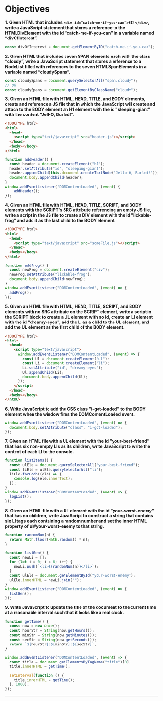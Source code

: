 # **Objectives**

**1. Given HTML that includes `<div id=”catch-me-if-you-can”>HI!</div>`, write a JavaScript statement that stores a reference to the HTMLDivElement with the id “catch-me-if-you-can” in a variable named “divOfInterest”.**

```js
const divOfInterest = document.getElementByID("catch-me-if-you-can");
```

**2. Given HTML that includes seven SPAN elements each with the class “cloudy”, write a JavaScript statement that stores a reference to a NodeList filled with references to the seven HTMLSpanElements in a variable named “cloudySpans”.**

```js
const cloudySpans = document.querySelectorAll("span.cloudy");
// OR
const cloudySpans = document.getElementByClassName("cloudy");
```

**3. Given an HTML file with HTML, HEAD, TITLE, and BODY elements, create and reference a JS file that in which the JavaScript will create and attach to the BODY element an H1 element with the id "sleeping-giant" with the content "Jell-O, Burled!".**

```html
<!DOCTYPE html>
<html>
  <head>
    <script type="text/javascript" src="header.js"></script>
  </head>
  <body></body>
</html>
```

```js
function addHeader() {
  const header = document.createElement("h1");
  header.setAttribute("id", "sleeping-giant");
  header.appendChild(this.document.createTextNode("Jello-O, Burled!"));
  document.body.appendChild(header);
}
window.addEventListener('DOMContentLoaded', (event) {
    addHeader();
});
```

**4. Given an HTML file with HTML, HEAD, TITLE, SCRIPT, and BODY elements with the SCRIPT's SRC attribute referencing an empty JS file, write a script in the JS file to create a DIV element with the id "lickable-frog" and add it as the last child to the BODY element.**

```html
<!DOCTYPE html>
<html>
  <head>
    <script type="text/javascript" src="someFile.js"></script>
  </head>
  <body></body>
</html>
```

```js
function addFrog() {
  const newFrog = document.createElement("div");
  newFrog.setAttribute("lickable-frog");
  document.body.appendChild(newFrog);
}
window.addEventListener("DOMContentLoaded", (event) => {
  addFrog();
});
```

**5. Given an HTML file with HTML, HEAD, TITLE, SCRIPT, and BODY elements with no SRC attribute on the SCRIPT element, write a script in the SCRIPT block to create a UL element with no id, create an LI element with the id "dreamy-eyes", add the LI as a child to the UL element, and add the UL element as the first child of the BODY element.**

```html
<!DOCTYPE html>
<html>
  <head>
    <script type="text/javascript">
      window.addEventListener("DOMContentLoaded", (event) => {
        const Ul = document.createElement("ul");
        const Li = document.createElement("li");
        Li.setAttribute("id", "dreamy-eyes");
        Ul.appendChild(Li);
        document.body.appendChild(Ul);
      });
    </script>
  </head>
  <body></body>
</html>
```

**6. Write JavaScript to add the CSS class "i-got-loaded" to the BODY element when the window fires the DOMContentLoaded event.**

```js
window.addEventListener("DOMContentLoaded", (event) => {
  document.body.setAttribute("class", "i-got-loaded");
});
```

**7. Given an HTML file with a UL element with the id "your-best-friend" that has six non-empty LIs as its children, write JavaScript to write the content of each LI to the console.**

```js
function listItems() {
  const ulEle = document.querySelectorAll("your-best-friend");
  const liEle = ulEle.querySelectorAll("li");
  liEle.forEach((ele) => {
    console.log(ele.innerText);
  });
}
window.addEventListener("DOMContentLoaded", (event) => {
  logList();
});
```

**8. Given an HTML file with a UL element with the id "your-worst-enemy" that has no children, write JavaScript to construct a string that contains six LI tags each containing a random number and set the inner HTML property of ul#your-worst-enemy to that string.**

```js
function randomNum(n) {
  return Math.floor(Math.random() * n);
}

function listGen() {
  const newLi = [];
  for (let i = 0; i < 6; i++) {
    newLi.push(`<li>${randomNum(n)}</li>`);
  }
  const ulEle = document.getElementById("your-worst-enemy");
  ulEle.innerHTML = newLi.join("");
}
window.addEventListener("DOMContentLoaded", (event) => {
  listGen();
});
```

**9. Write JavaScript to update the title of the document to the current time at a reasonable interval such that it looks like a real clock.**

```js
function getTime() {
  const now = new Date();
  const hourStr = String(now.getHours());
  const minStr = String(now.getMinutes());
  const secStr = String(now.getSeconds());
  return `${hourStr}:${minStr}:${secStr}`;
}

window.addEventListener("DOMContentLoaded", (event) => {
  const title = document.getElementsByTagName("title")[0];
  title.innerHTML = getTime();

  setInterval(function () {
    title.innerHTML = getTime();
  }, 1000);
});
```

---
